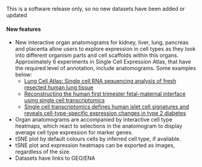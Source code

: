 This is a software release only, so no new datasets have been added or updated

#### New features
- New interactive organ anatomograms for kidney, liver, lung, pancreas and placenta allow users to explore expression in cell types as they look into different organism parts and cell scaffolds within this organs. Approximately 6 experiments in Single Cell Expression Atlas, that have the required level of annotation, include anatomograms. Some examples below:
  - [Lung Cell Atlas: Single cell RNA sequencing analysis of fresh resected human lung tissue](https://www.ebi.ac.uk/gxa/sc/experiments/E-GEOD-130148/results/anatomogram)
  - [Reconstructing the human first trimester fetal-maternal interface using single cell transcriptomics](https://www.ebi.ac.uk/gxa/sc/experiments/E-MTAB-6678/results) 
  - [Single cell transcriptomics defines human islet cell signatures and reveals cell-type-specific expression changes in type 2 diabetes](http://wp-p2m-8e:8080/gxa/sc/experiments/E-ENAD-27/results/anatomogram)
- Organ anatomograms are accompanied by interactive cell type heatmaps, which react to selections in the anatomogram to display average cell type expression for marker genes.
- tSNE plot by default colours cells by inferred cell type, if available.
- tSNE plot and expression heatmaps can be exported as images, regardless of the size.
- Datasets have links to GEO/ENA


